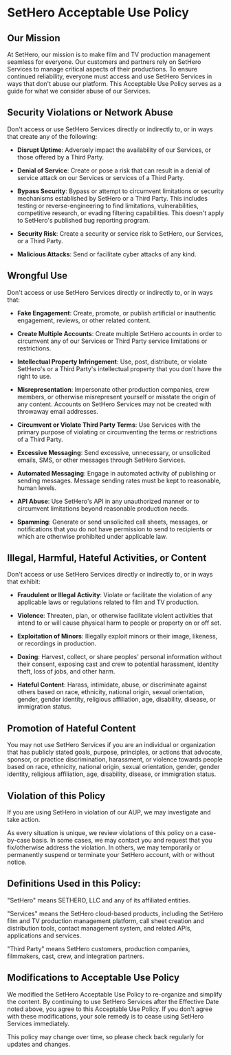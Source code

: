 # SetHero Acceptable Use Policy

## Our Mission

At SetHero, our mission is to make film and TV production management seamless for everyone. Our customers and partners rely on SetHero Services to manage critical aspects of their productions. To ensure continued reliability, everyone must access and use SetHero Services in ways that don't abuse our platform. This Acceptable Use Policy serves as a guide for what we consider abuse of our Services.

## Security Violations or Network Abuse

Don't access or use SetHero Services directly or indirectly to, or in ways that create any of the following:

- **Disrupt Uptime**: Adversely impact the availability of our Services, or those offered by a Third Party.

- **Denial of Service**: Create or pose a risk that can result in a denial of service attack on our Services or services of a Third Party.

- **Bypass Security**: Bypass or attempt to circumvent limitations or security mechanisms established by SetHero or a Third Party. This includes testing or reverse-engineering to find limitations, vulnerabilities, competitive research, or evading filtering capabilities. This doesn't apply to SetHero's published bug reporting program.

- **Security Risk**: Create a security or service risk to SetHero, our Services, or a Third Party.

- **Malicious Attacks**: Send or facilitate cyber attacks of any kind.

## Wrongful Use

Don't access or use SetHero Services directly or indirectly to, or in ways that:

- **Fake Engagement**: Create, promote, or publish artificial or inauthentic engagement, reviews, or other related content.

- **Create Multiple Accounts**: Create multiple SetHero accounts in order to circumvent any of our Services or Third Party service limitations or restrictions.

- **Intellectual Property Infringement**: Use, post, distribute, or violate SetHero's or a Third Party's intellectual property that you don't have the right to use.

- **Misrepresentation**: Impersonate other production companies, crew members, or otherwise misrepresent yourself or misstate the origin of any content. Accounts on SetHero Services may not be created with throwaway email addresses.

- **Circumvent or Violate Third Party Terms**: Use Services with the primary purpose of violating or circumventing the terms or restrictions of a Third Party.

- **Excessive Messaging**: Send excessive, unnecessary, or unsolicited emails, SMS, or other messages through SetHero Services.

- **Automated Messaging**: Engage in automated activity of publishing or sending messages. Message sending rates must be kept to reasonable, human levels.

- **API Abuse**: Use SetHero's API in any unauthorized manner or to circumvent limitations beyond reasonable production needs.

- **Spamming**: Generate or send unsolicited call sheets, messages, or notifications that you do not have permission to send to recipients or which are otherwise prohibited under applicable law.


## Illegal, Harmful, Hateful Activities, or Content

Don't access or use SetHero Services directly or indirectly to, or in ways that exhibit:

- **Fraudulent or Illegal Activity**: Violate or facilitate the violation of any applicable laws or regulations related to film and TV production.

- **Violence**: Threaten, plan, or otherwise facilitate violent activities that intend to or will cause physical harm to people or property on or off set.

- **Exploitation of Minors**: Illegally exploit minors or their image, likeness, or recordings in production.

- **Doxing**: Harvest, collect, or share peoples' personal information without their consent, exposing cast and crew to potential harassment, identity theft, loss of jobs, and other harm.

- **Hateful Content**: Harass, intimidate, abuse, or discriminate against others based on race, ethnicity, national origin, sexual orientation, gender, gender identity, religious affiliation, age, disability, disease, or immigration status.

## Promotion of Hateful Content

You may not use SetHero Services if you are an individual or organization that has publicly stated goals, purpose, principles, or actions that advocate, sponsor, or practice discrimination, harassment, or violence towards people based on race, ethnicity, national origin, sexual orientation, gender, gender identity, religious affiliation, age, disability, disease, or immigration status.

## Violation of this Policy

If you are using SetHero in violation of our AUP, we may investigate and take action.

As every situation is unique, we review violations of this policy on a case-by-case basis. In some cases, we may contact you and request that you fix/otherwise address the violation. In others, we may temporarily or permanently suspend or terminate your SetHero account, with or without notice.

## Definitions Used in this Policy:

"SetHero" means SETHERO, LLC and any of its affiliated entities.

"Services" means the SetHero cloud-based products, including the SetHero film and TV production management platform, call sheet creation and distribution tools, contact management system, and related APIs, applications and services.

"Third Party" means SetHero customers, production companies, filmmakers, cast, crew, and integration partners.

## Modifications to Acceptable Use Policy

We modified the SetHero Acceptable Use Policy to re-organize and simplify the content. By continuing to use SetHero Services after the Effective Date noted above, you agree to this Acceptable Use Policy. If you don't agree with these modifications, your sole remedy is to cease using SetHero Services immediately.

This policy may change over time, so please check back regularly for updates and changes.
